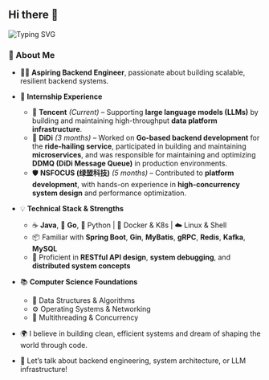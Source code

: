 ## Hi there 👋
![Typing SVG](https://readme-typing-svg.demolab.com/?lines=I+am+fzr365;Welcome+to+my+Github)


### 🚀 About Me

* 🧑‍💻 **Aspiring Backend Engineer**, passionate about building scalable, resilient backend systems.
* 💼 **Internship Experience**

  * 📍 **Tencent** *(Current)* – Supporting **large language models (LLMs)** by building and maintaining high-throughput **data platform infrastructure**.
  * 🚖 **DiDi** *(3 months)* – Worked on **Go-based backend development** for the **ride-hailing service**, participated in building and maintaining **microservices**, and was responsible for maintaining and optimizing **DDMQ (DiDi Message Queue)** in production environments.
  * 🛡️ **NSFOCUS (绿盟科技)** *(5 months)* – Contributed to **platform development**, with hands-on experience in **high-concurrency system design** and performance optimization.
 
    
* 💡 **Technical Stack & Strengths**

  * ☕ **Java**, 🐹 **Go**, 🐍 Python | 🐳 Docker & K8s | ☁️ Linux & Shell
  * 📦 Familiar with **Spring Boot**, **Gin**, **MyBatis**, **gRPC**, **Redis**, **Kafka**, **MySQL**
  * 🔬 Proficient in **RESTful API design**, **system debugging**, and **distributed system concepts**
* 📚 **Computer Science Foundations**

  * 🔢 Data Structures & Algorithms
  * ⚙️ Operating Systems & Networking
  * 🧵 Multithreading & Concurrency
* 🌍 I believe in building clean, efficient systems and dream of shaping the world through code.
* 💬 Let’s talk about backend engineering, system architecture, or LLM infrastructure!



